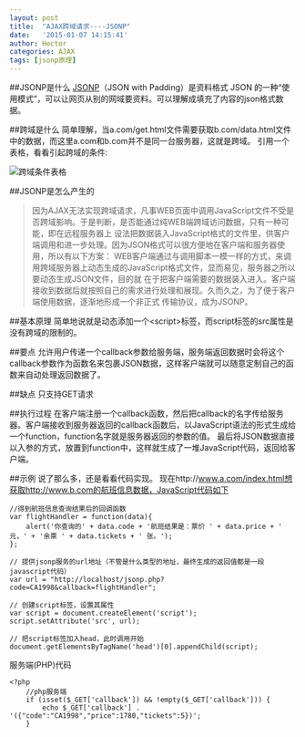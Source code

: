 ```yaml
---
layout: post
title:  "AJAX跨域请求----JSONP"
date:   '2015-01-07 14:15:41'
author: Hector
categories: AJAX
tags: [jsonp原理]
---
```


##JSONP是什么
[JSONP](http://zh.wikipedia.org/wiki/JSONP)（JSON with Padding）是资料格式 JSON 的一种“使用模式”，可以让网页从别的网域要资料。可以理解成填充了内容的json格式数据。

##跨域是什么
简单理解，当a.com/get.html文件需要获取b.com/data.html文件中的数据，而这里a.com和b.com并不是同一台服务器，这就是跨域。
引用一个表格，看看引起跨域的条件:

![跨域条件表格](http://7u2eqw.com1.z0.glb.clouddn.com/cross-domain.png)


##JSONP是怎么产生的
> 因为AJAX无法实现跨域请求，凡事WEB页面中调用JavaScript文件不受是否跨域影响。于是判断，是否能通过纯WEB端跨域访问数据，只有一种可能，即在远程服务器上
设法把数据装入JavaScript格式的文件里，供客户端调用和进一步处理。因为JSON格式可以很方便地在客户端和服务器使用，所以有以下方案：
    WEB客户端通过与调用脚本一模一样的方式，来调用跨域服务器上动态生成的JavaScript格式文件，显而易见，服务器之所以要动态生成JSON文件，目的就
    在于把客户端需要的数据装入进入。客户端接收到数据后就按照自己的需求进行处理和展现。久而久之，为了便于客户端使用数据，逐渐地形成一个非正式
    传输协议，成为JSONP。

##基本原理
简单地说就是动态添加一个\<script\>标签，而script标签的src属性是没有跨域的限制的。

##要点
允许用户传递一个callback参数给服务端，服务端返回数据时会将这个callback参数作为函数名来包裹JSON数据，这样客户端就可以随意定制自己的函数来自动处理返回数据了。

##缺点
只支持GET请求

##执行过程
在客户端注册一个callback函数，然后把callback的名字传给服务器。客户端接收到服务器返回的callback函数后，以JavaScript语法的形式生成给一个function，function名字就是服务器返回的参数的值。
最后将JSON数据直接以入参的方式，放置到function中，这样就生成了一堆JavaScript代码，返回给客户端。

##示例
说了那么多，还是看看代码实现。
    现在http://www.a.com/index.html想获取http://www.b.com的航班信息数据，JavaScript代码如下
    
    //得到航班信息查询结果后的回调函数
    var flightHandler = function(data){
        alert('你查询的' + data.code + '航班结果是：票价 ' + data.price + ' 元，' + '余票 ' + data.tickets + ' 张。');
    };
    
    // 提供jsonp服务的url地址（不管是什么类型的地址，最终生成的返回值都是一段javascript代码）
    var url = "http://localhost/jsonp.php?code=CA1998&callback=flightHandler";
    
    // 创建script标签，设置其属性
    var script = document.createElement('script');
    script.setAttribute('src', url);
    
    // 把script标签加入head，此时调用开始
    document.getElementsByTagName('head')[0].appendChild(script);
    
服务端(PHP)代码
    
    <?php
    	//php服务端
    	if (isset($_GET['callback']) && !empty($_GET['callback'])) {
    		echo $_GET['callback'] . '({"code":"CA1998","price":1780,"tickets":5})';
    	}
